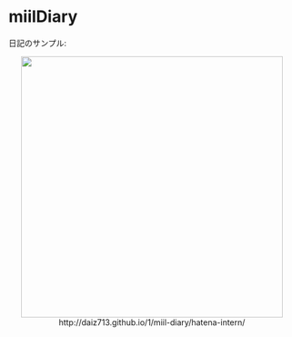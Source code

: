 # miilDiary

日記のサンプル: <br>
<center>
<a href="http://daiz713.github.io/1/miil-diary/hatena-intern/" target="_blank">
<span itemtype="http://schema.org/Photograph" itemscope="itemscope"><img class="magnifiable" src="https://lh3.googleusercontent.com/-7eusrjDhUPo/VgLdbA9WWGI/AAAAAAAAX68/pVddMHOOYYM/s1024/%25E3%2582%25B9%25E3%2582%25AF%25E3%2583%25AA%25E3%2583%25BC%25E3%2583%25B3%25E3%2582%25B7%25E3%2583%25A7%25E3%2583%2583%25E3%2583%2588%2B2015-09-24%2B2.10.40.png" itemprop="image" style="width: 460px"></span>
</a><br>
http://daiz713.github.io/1/miil-diary/hatena-intern/
</center>
